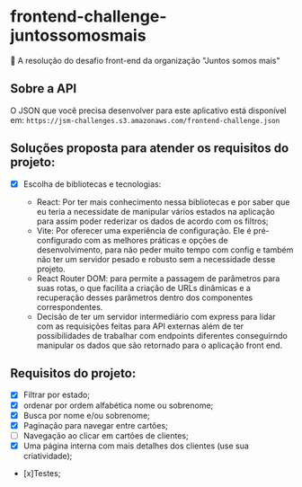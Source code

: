 # frontend-challenge-juntossomosmais

🚀 A resolução do desafio front-end da organização "Juntos somos mais"

## Sobre a API

O JSON que você precisa desenvolver para este aplicativo está disponível em:
`https://jsm-challenges.s3.amazonaws.com/frontend-challenge.json`

## Soluções proposta para atender os requisitos do projeto:

- [x] Escolha de bibliotecas e tecnologias:

  - React: Por ter mais conhecimento nessa bibliotecas e por saber que eu teria a necessidate de manipular vários estados na aplicação para assim poder rederizar os dados de acordo com os filtros;
  - Vite: Por oferecer uma experiência de configuração. Ele é pré-configurado com as melhores práticas e opções de desenvolvimento, para não peder muito tempo com config e também não ter um servidor pesado e robusto sem a necessidade desse projeto.
  - React Router DOM: para permite a passagem de parâmetros para suas rotas, o que facilita a criação de URLs dinâmicas e a recuperação desses parâmetros dentro dos componentes correspondentes.
  - Decisão de ter um servidor intermediário com express para lidar com as requisições feitas para API externas além de ter possibilidades de trabalhar com endpoints diferentes conseguirndo manipular os dados que são retornado para o aplicação front end.

## Requisitos do projeto:

- [x] Filtrar por estado;
- [x] ordenar por ordem alfabética nome ou sobrenome;
- [x] Busca por nome e/ou sobrenome;
- [x] Paginação para navegar entre cartões;
- [ ] Navegação ao clicar em cartões de clientes;
- [x] Uma página interna com mais detalhes dos clientes (use sua criatividade);
- [x]Testes;
